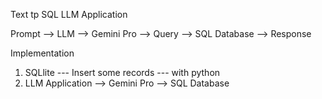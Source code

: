 Text tp SQL LLM Application

Prompt --> LLM --> Gemini Pro --> Query --> SQL Database --> Response

Implementation
1. SQLlite --- Insert some records --- with python
2. LLM Application --> Gemini Pro --> SQL Database
